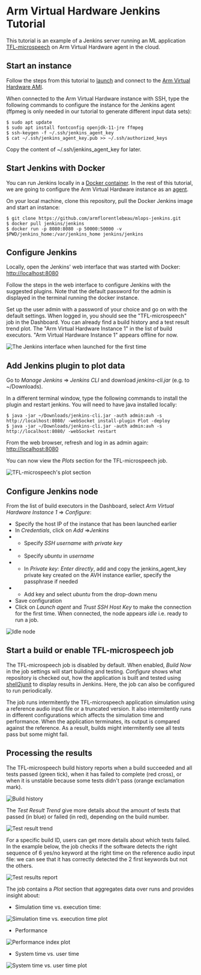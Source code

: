# Arm Virtual Hardware Jenkins Tutorial

This tutorial is an example of a Jenkins server running an ML application [TFL-microspeech](https://github.com/ARM-software/VHT-TFLmicrospeech) on Arm Virtual Hardware agent in the cloud.

## Start an instance

Follow the steps from this tutorial to [launch](https://github.com/ARM-software/Tool-Solutions/tree/master/mlops-cloud#amilaunch) and connect to the [Arm Virtual Hardware AMI](https://github.com/ARM-software/Tool-Solutions/tree/master/mlops-cloud#console).

When connected to the Arm Virtual Hardware instance with SSH, type the following commands to configure the instance for the Jenkins agent (ffpmeg is only needed in our tutorial to generate different input data sets):

```
$ sudo apt update
$ sudo apt install fontconfig openjdk-11-jre ffmpeg
$ ssh-keygen -f ~/.ssh/jenkins_agent_key
$ cat ~/.ssh/jenkins_agent_key.pub >> ~/.ssh/authorized_keys
```

Copy the content of ~/.ssh/jenkins_agent_key for later.

## Start Jenkins with Docker

You can run Jenkins locally in a [Docker container](https://github.com/jenkinsci/docker/blob/master/README.md). In the rest of this tutorial, we are going to configure the Arm Virtual Hardware instance as an [agent](https://www.jenkins.io/doc/book/using/using-agents/).

On your local machine, clone this repository, pull the Docker Jenkins image and start an instance:

```
$ git clone https://github.com/armflorentlebeau/mlops-jenkins.git
$ docker pull jenkins/jenkins
$ docker run -p 8080:8080 -p 50000:50000 -v $PWD/jenkins_home:/var/jenkins_home jenkins/jenkins
```

## Configure Jenkins

Locally, open the Jenkins' web interface that was started with Docker: [http://localhost:8080](http://localhost:8080)

Follow the steps in the web interface to configure Jenkins with the suggested plugins. Note that the default password for the admin is displayed in the terminal running the docker instance.

Set up the user admin with a password of your choice and go on with the default settings. When logged in, you should see the "TFL-microspeech" job in the Dashboard. You can already find a build history and a test result trend plot. The "Arm Virtual Hardware Instance 1" in the list of build executors. "Arm Virtual Hardware Instance 1" appears offline for now.

![The Jenkins interface when launched for the first time](img/firstlaunch.png)

## Add Jenkins plugin to plot data

Go to *Manage Jenkins* => *Jenkins CLI* and download *jenkins-cli.jar* (e.g. to ~/Downloads).

In a different terminal window, type the following commands to install the plugin and restart jenkins. You will need to have java installed locally:

```
$ java -jar ~/Downloads/jenkins-cli.jar -auth admin:avh -s http://localhost:8080/ -webSocket install-plugin Plot -deploy
$ java -jar ~/Downloads/jenkins-cli.jar -auth admin:avh -s http://localhost:8080/ -webSocket restart
```

From the web browser, refresh and log in as admin again: [http://localhost:8080](http://localhost:8080)

You can now view the *Plots* section for the TFL-microspeech job.

![TFL-microspeech's plot section](img/plotsection.png)

## Configure Jenkins node

From the list of build executors in the Dashboard, select *Arm Virtual Hardware Instance 1* => *Configure*:

- Specify the host IP of the instance that has been launched earlier
- In *Credentials*, click on *Add* =>*Jenkins*
- - Specify *SSH username with private key*
- - Specify _ubuntu_ in *username*
- - In *Private key: Enter directly*, add and copy the jenkins\_agent\_key private key created on the AVH instance earlier, specify the passphrase if needed
- - Add key and select *ubuntu* from the drop-down menu
- Save configuration
- Click on *Launch agent* and *Trust SSH Host Key* to make the connection for the first time. When connected, the node appears *idle* i.e. ready to run a job.

![Idle node](img/online.png)

## Start a build or enable TFL-microspeech job

The TFL-microspeech job is disabled by default. When enabled, *Build Now* in the job settings will start building and testing. *Configure* shows what repository is checked out, how the application is built and tested using [shell2junit](https://github.com/manolo/shell2junit) to display results in Jenkins. Here, the job can also be configured to run periodically.

The job runs intermitently the TFL-microspeech application simulation using a reference audio input file or a truncated version. It also intermitently runs in different configurations which affects the simulation time and performance. When the application terminates, its output is compared against the reference. As a result, builds might intermitently see all tests pass but some might fail.

## Processing the results

The TFL-microspeech build history reports when a build succeeded and all tests passed (green tick), when it has failed to complete (red cross), or when it is unstable because some tests didn't pass (orange exclamation mark).

![Build history](img/buildhist.png)

The *Test Result Trend* give more details about the amount of tests that passed (in blue) or failed (in red), depending on the build number.

![Test result trend](img/testtrend.png)

For a specific build ID, users can get more details about which tests failed. In the example below, the job checks if the software detects the right sequence of 6 yes/no keyword at the right time on the reference audio input file: we can see that it has correctly detected the 2 first keywords but not the others.

![Test results report](img/testresults.png)

The job contains a *Plot* section that aggregates data over runs and provides insight about:

- Simulation time vs. execution time:

![Simulation time vs. execution time plot](img/plotexec.png)

- Performance

![Performance index plot](img/plotperf.png)

- System time vs. user time

![System time vs. user time plot](img/plotsys.png)






